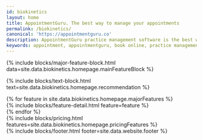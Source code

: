```yaml
---
id: biokinetics
layout: home
title: AppointmentGuru. The best way to manage your appointments
permalink: /biokinetics/
canonical: 'https://appointmentguru.co'
description: AppointmentGuru practice management software is the best way to manage your appointments and your business
keywords: appointment, appointmentguru, book online, practice management, schedule, calendar, invoicing, administration, biokinetics
---
```


{% include blocks/major-feature-block.html data=site.data.biokinetics.homepage.mainFeatureBlock %}

{% include blocks/text-block.html text=site.data.biokinetics.homepage.recommendation %}
<div id='product'></div>
{% for feature in site.data.biokinetics.homepage.majorFeatures %}
<div class='{% cycle 'light', 'dark' %}' >
{% include blocks/feature-detail.html feature=feature %}
</div>
{% endfor %}

<div id='pricing'></div>
<div class='block' style='padding:0px;' >
{% include blocks/pricing.html features=site.data.biokinetics.homepage.pricingFeatures %}
</div>
<!--
<div class='clearfix dark' style='margin-bottom: 80px;' ></div>
 -->
{% include blocks/footer.html footer=site.data.website.footer %}
